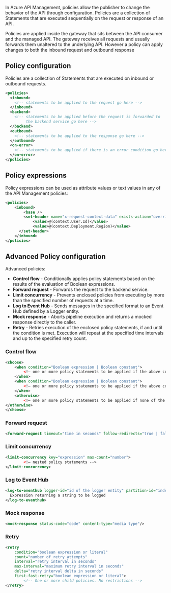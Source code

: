 In Azure API Management, policies allow the publisher to change the behavior of the API through configuration. Policies are a collection of Statements that are executed sequentially on the request or response of an API.

Policies are applied inside the gateway that sits between the API consumer and the managed API. The gateway receives all requests and usually forwards them unaltered to the underlying API. However a policy can apply changes to both the inbound request and outbound response

## Policy configuration

Policies are a collection of Statements that are executed on inbound or outbound requests.

```xml
<policies>
  <inbound>
    <!-- statements to be applied to the request go here -->
  </inbound>
  <backend>
    <!-- statements to be applied before the request is forwarded to
         the backend service go here -->
  </backend>
  <outbound>
    <!-- statements to be applied to the response go here -->
  </outbound>
  <on-error>
    <!-- statements to be applied if there is an error condition go here -->
  </on-error>
</policies>
```

## Policy expressions

Policy expressions can be used as attribute values or text values in any of the API Management policies:

```xml
<policies>
    <inbound>
        <base />
        <set-header name="x-request-context-data" exists-action="override">
            <value>@(context.User.Id)</value>
            <value>@(context.Deployment.Region)</value>
      </set-header>
    </inbound>
</policies>
```

## Advanced Policy configuration

Advanced policies:

-   **Control flow** - Conditionally applies policy statements based on the results of the evaluation of Boolean expressions.
-   **Forward request** - Forwards the request to the backend service.
-   **Limit concurrency** - Prevents enclosed policies from executing by more than the specified number of requests at a time.
-   **Log to Event Hub** - Sends messages in the specified format to an Event Hub defined by a Logger entity.
-   **Mock response** - Aborts pipeline execution and returns a mocked response directly to the caller.
-   **Retry** - Retries execution of the enclosed policy statements, if and until the condition is met. Execution will repeat at the specified time intervals and up to the specified retry count.

### Control flow

```xml
<choose>
    <when condition="Boolean expression | Boolean constant">
        <!— one or more policy statements to be applied if the above condition is true  -->
    </when>
    <when condition="Boolean expression | Boolean constant">
        <!— one or more policy statements to be applied if the above condition is true  -->
    </when>
    <otherwise>
        <!— one or more policy statements to be applied if none of the above conditions are true  -->
</otherwise>
</choose>
```

### Forward request

```xml
<forward-request timeout="time in seconds" follow-redirects="true | false"/>
```

### Limit concurrency

```xml
<limit-concurrency key="expression" max-count="number">
        <!— nested policy statements -->
</limit-concurrency>
```

### Log to Event Hub

```xml
<log-to-eventhub logger-id="id of the logger entity" partition-id="index of the partition where messages are sent" partition-key="value used for partition assignment">
  Expression returning a string to be logged
</log-to-eventhub>
```

### Mock response

```xml
<mock-response status-code="code" content-type="media type"/>
```

### Retry

```xml
<retry
    condition="boolean expression or literal"
    count="number of retry attempts"
    interval="retry interval in seconds"
    max-interval="maximum retry interval in seconds"
    delta="retry interval delta in seconds"
    first-fast-retry="boolean expression or literal">
        <!-- One or more child policies. No restrictions -->
</retry>
```
